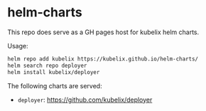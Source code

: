 # helm-charts

This repo does serve as a GH pages host for kubelix helm charts.

Usage:

```bash
helm repo add kubelix https://kubelix.github.io/helm-charts/
helm search repo deployer
helm install kubelix/deployer
```


The following charts are served:

- `deployer`: https://github.com/kubelix/deployer
